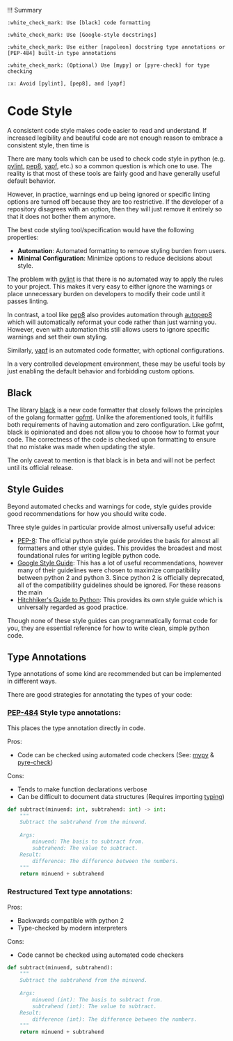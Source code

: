 !!! Summary

    :white_check_mark: Use [black] code formatting
    
    :white_check_mark: Use [Google-style docstrings]

    :white_check_mark: Use either [napoleon] docstring type annotations or [PEP-484] built-in type annotations 

    :white_check_mark: (Optional) Use [mypy] or [pyre-check] for type checking
    
    :x: Avoid [pylint], [pep8], and [yapf]


# Code Style

A consistent code style makes code easier to read and understand. If increased
legibility and beautiful code are not enough reason to embrace a consistent 
style, then time is

There are many tools which can be used to check code style in python 
(e.g. [pylint], [pep8], [yapf], etc.) so a common question is which one to use. 
The reality is that most of these tools are fairly good and have generally 
useful default behavior. 

However, in practice, warnings end up being ignored or specific linting options 
are turned off because they are too restrictive. If the developer of a 
repository disagrees with an option, then they will just remove it entirely so 
that it does not bother them anymore.

The best code styling tool/specification would have the following properties:

- **Automation**: Automated formatting to remove styling burden from users.
- **Minimal Configuration**: Minimize options to reduce decisions about style.

The problem with [pylint] is that there is no automated way to apply the rules
to your project. This makes it very easy to either ignore the warnings or place
unnecessary burden on developers to modify their code until it passes linting.

In contrast, a tool like [pep8] also provides automation through [autopep8] 
which will automatically reformat your code rather than just warning you. 
However, even with automation this still allows users to ignore specific
warnings and set their own styling.

Similarly, [yapf] is an automated code formatter, with optional configurations.

In a very controlled development environment, these may be useful tools by just
enabling the default behavior and forbidding custom options.

## Black

The library [black] is a new code formatter that closely follows the principles 
of the golang formatter [gofmt]. Unlike the aforementioned tools, it fulfills
both requirements of having automation and zero configuration. Like gofmt, black
is opinionated and does not allow you to choose how to format your code. The
correctness of the code is checked upon formatting to ensure that no mistake was
made when updating the style.

The only caveat to mention is that black is in beta and will not be perfect 
until its official release.


## Style Guides

Beyond automated checks and warnings for code, style guides provide good 
recommendations for how you should write code.

Three style guides in particular provide almost universally useful advice:

- [PEP-8]: The official python style guide provides the basis for almost all 
  formatters and other style guides. This provides the broadest and most 
  foundational rules for writing legible python code.  
- [Google Style Guide]: This has a lot of useful recommendations, however many of 
  their guidelines were chosen to maximize compatibility between python 2 and 
  python 3. Since python 2 is officially deprecated, all of the compatibility
  guidelines should be ignored. For these reasons the main
- [Hitchhiker's Guide to Python]: This provides its own style guide which
  is universally regarded as good practice.

Though none of these style guides can programmatically format code for you, they
are essential reference for how to write clean, simple python code.

## Type Annotations

Type annotations of some kind are recommended but can be implemented in 
different ways.

There are good strategies for annotating the types of your code:

### [PEP-484] Style type annotations:

This places the type annotation directly in code. 

Pros:

- Code can be checked using automated code checkers (See: [mypy] & [pyre-check])

Cons:

- Tends to make function declarations verbose
- Can be difficult to document data structures (Requires importing [typing])

```python
def subtract(minuend: int, subtrahend: int) -> int:
    """
    Subtract the subtrahend from the minuend.
    
    Args:
        minuend: The basis to subtract from.
        subtrahend: The value to subtract.
    Result:
        difference: The difference between the numbers.
    """
    return minuend + subtrahend
```

### Restructured Text type annotations:

Pros:

- Backwards compatible with python 2
- Type-checked by modern interpreters

Cons:

- Code cannot be checked using automated code checkers

```python
def subtract(minuend, subtrahend):
    """
    Subtract the subtrahend from the minuend.
    
    Args:
        minuend (int): The basis to subtract from.
        subtrahend (int): The value to subtract.
    Result:
        difference (int): The difference between the numbers.
    """
    return minuend + subtrahend
```


[yapf]: https://github.com/google/yapf/
[Google-style docstrings]: http://google.github.io/styleguide/pyguide.html#38-comments-and-docstrings
[Hitchhiker's Guide to Python]: https://docs.python-guide.org/writing/style/
[PEP-8]: https://www.python.org/dev/peps/pep-0008/
[pylint]: https://pypi.org/project/pylint/
[pep8]: https://pep8.readthedocs.io/en/latest/
[autopep8]: https://github.com/hhatto/autopep8
[PEP-484]: https://www.python.org/dev/peps/pep-0484/
[mypy]: http://mypy-lang.org/
[pyre-check]: https://pyre-check.org/
[typing]: https://docs.python.org/3/library/typing.html
[napoleon]: https://sphinxcontrib-napoleon.readthedocs.io/en/latest/#type-annotations
[Google Style Guide]: http://google.github.io/styleguide/pyguide.html
[black]: https://github.com/psf/black
[gofmt]: https://golang.org/cmd/gofmt/
